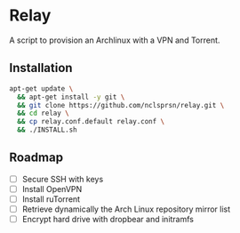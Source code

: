 # Relay

A script to provision an Archlinux with a VPN and Torrent.

## Installation

```sh
apt-get update \
  && apt-get install -y git \
  && git clone https://github.com/nclsprsn/relay.git \
  && cd relay \
  && cp relay.conf.default relay.conf \
  && ./INSTALL.sh
```

## Roadmap

 - [ ] Secure SSH with keys
 - [ ] Install OpenVPN
 - [ ] Install ruTorrent
 - [ ] Retrieve dynamically the Arch Linux repository mirror list
 - [ ] Encrypt hard drive with dropbear and initramfs
